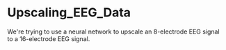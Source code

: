 # Upscaling_EEG_Data
We're trying to use a neural network to upscale an 8-electrode EEG signal to a 16-electrode EEG signal.
